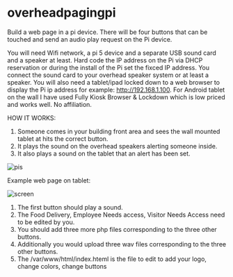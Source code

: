 # overheadpagingpi

Build a web page in a pi device. There will be four buttons that can be touched and send an audio play request on the Pi device. 

You will need Wifi network, a pi 5 device and a separate USB sound card and a speaker at least. Hard code the IP address on the Pi via DHCP reservation or during the install of the Pi set the fixced IP address. You connect the sound card to your overhead speaker system or at least a speaker. 
You will also need a tablet/ipad locked down to a web browser to display the Pi ip address for example: http://192.168.1.100. For Android tablet on the wall I have used Fully Kiosk Browser & Lockdown which is low priced and works well. No affiliation. 

HOW IT WORKS:
1. Someone comes in your building front area and sees the wall mounted tablet at hits the correct button.
2. It plays the sound on the overhead speakers alerting someone inside.
3. It also plays a sound on the tablet that an alert has been set.



![pis](https://github.com/ugotapi/overheadpagingpi/assets/14945441/099944ce-097d-4dd9-b0f6-489bae12e737)


Example web page on tablet:

   ![screen](https://github.com/ugotapi/overheadpagingpi/assets/14945441/cb2b8f8b-0c1b-4678-8a38-076fe587217f)



1. The first button should play a sound.
2. The Food Delivery, Employee Needs access, Visitor Needs Access need to be edited by you.
3. You should add three more php files corresponding to the three other buttons.
4. Additionally you would upload three wav files corresponding to the three other buttons. 
5. The /var/www/html/index.hteml is the file to edit to add your logo, change colors, change buttons


   



